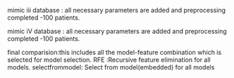 mimic iii database : all necessary parameters are added and preprocessing completed -100 patients.			

mimic iV database : all necessary parameters are added and preprocessing completed -100 patients.

final comparision:this includes all the model-feature combination which is selected for model selection.
RFE :Recursive feature elimination for all models.
selectfrommodel: Select from model(embedded) for all models

